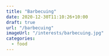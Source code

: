 ```yaml
---
title: "Barbecuing"
date: 2020-12-30T11:10:26+10:00
draft: true
url: "/barbecuing"
imageUrl: "/interests/barbecuing.jpg"
categories:
  - food
---
```

